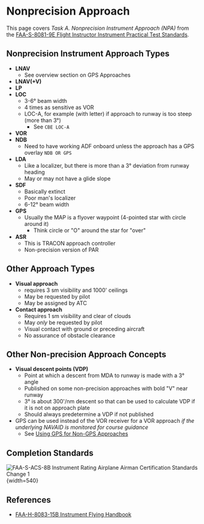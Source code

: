 # Nonprecision Approach

This page covers *Task A. Nonprecision Instrument Approach (NPA)* from the [FAA-S-8081-9E Flight Instructor Instrument Practical Test Standards](https://www.faa.gov/training_testing/testing/acs/cfi_instrument_pts_9.pdf).

## Nonprecision Instrument Approach Types

* **LNAV**
  * See overview section on GPS Approaches
* **LNAV(+V)**
* **LP**
* **LOC**
  * 3-6&#176; beam width
  * 4 times as sensitive as VOR
  * LOC-A, for example (with letter) if approach to runway is too steep (more than 3&#176;)
    * See `CBE LOC-A`
* **VOR**
* **NDB**
  * Need to have working ADF onboard unless the approach has a GPS overlay `NDB OR GPS`
* **LDA**
  * Like a localizer, but there is more than a 3&#176; deviation from runway heading
  * May or may not have a glide slope
* **SDF**
  * Basically extinct
  * Poor man's localizer
  * 6-12&#176; beam width
* **GPS**
  * Usually the MAP is a flyover waypoint (4-pointed star with circle around it)
    * Think circle or "O" around the star for "over"
* **ASR**
  * This is TRACON approach controller
  * Non-precision version of PAR

## Other Approach Types

* **Visual approach**
  * requires 3 sm visibility and 1000' ceilings
  * May be requested by pilot
  * May be assigned by ATC
* **Contact approach**
  * Requires 1 sm visibility and clear of clouds
  * May *only* be requested by pilot
  * Visual contact with ground or preceding aircraft
  * No assurance of obstacle clearance

## Other Non-precision Approach Concepts

* **Visual descent points (VDP)**
  * Point at which a descent from MDA to runway is made with a 3&#176; angle
  * Published on some non-precision approaches with bold "V" near runway
  * 3&#176; is about 300'/nm descent so that can be used to calculate VDP if it is not on approach plate
  * Should always predetermine a VDP if not published
* GPS can be used instead of the VOR receiver for a VOR approach *if the underlying NAVAID is monitored for course guidance*
  * See [Using GPS for Non-GPS Approaches](/cfi/tsa/nav-systems-radar-services#using-gps-for-non-gps-approaches)

## Completion Standards

![[FAA-S-ACS-8B Instrument Rating Airplane Airman Certification Standards Change 1](https://www.faa.gov/sites/faa.gov/files/training_testing/testing/acs/instrument_rating_acs_change_1.pdf)](/img/instrument-acs/instrument-acs-vi-a-nonprecision-approach.png){width=540}

## References

* [FAA-H-8083-15B Instrument Flying Handbook](https://www.faa.gov/sites/faa.gov/files/regulations_policies/handbooks_manuals/aviation/FAA-H-8083-15B.pdf)